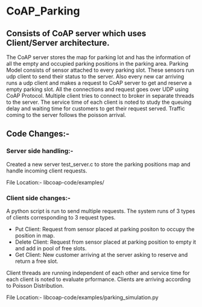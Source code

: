 # CoAP_Parking
## Consists of CoAP server which uses Client/Server architecture.

The CoAP server stores the map for parking lot and has the information of all the empty and occupied parking positions in the parking area. 
Parking Model consists of sensor attached to every parking slot. These sensors run udp client to send their status to the server.
Also every new car arriving runs a udp client and makes a request to CoAP server to get and reserve a empty parking slot. All the connections and request goes over UDP using CoAP Protocol. 
Multiple client tries to connect to broker in separate threads to the server. The service time of each client is noted to study the queuing delay and waiting time for customers to get their request served.
Traffic coming to the server follows the poisson arrival.

## Code Changes:-
### Server side handling:-
Created a new server test_server.c to store the parking positions map and handle incoming client requests.

File Location:- libcoap-code/examples/

### Client side changes:- 
A python script is run to send multiple requests.
The system runs of 3 types of clients corresponding to 3 request types.
* Put Client: Request from sensor placed at parking positon to occupy the position in map.
* Delete Client: Request from sensor placed at parking position to empty it and add in pool of free slots.
* Get Client: New customer arriving at the server asking to reserve and return a free slot.

Client threads are running independent of each other and service time for each client is noted to evaluate prformance. Clients are arriving according to Poisson Distribution.

File Location:- libcoap-code/examples/parking_simulation.py
